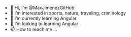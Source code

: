- 👋 Hi, I’m @MaxJimenezGitHub
- 👀 I’m interested in sports, nature, traveling, criminology
- 🌱 I’m currently learning Angular
- 💞️ I’m looking to learning Angular
- 📫 How to reach me ...

<!---
MaxJimenezGitHub/MaxJimenezGitHub is a ✨ special ✨ repository because its `README.md` (this file) appears on your GitHub profile.
You can click the Preview link to take a look at your changes.
--->
